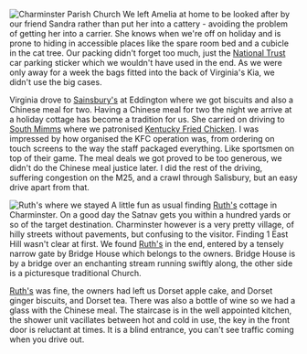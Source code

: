 ![Charminster Parish Church](P1390199.jpg)
We left Amelia at home to be looked after by our friend Sandra rather than put her into a cattery - avoiding the problem of getting her into a carrier. She knows when we're off on holiday and is prone to hiding in accessible places like the spare room bed and a cubicle in the cat tree. Our packing didn't forget too much, just the [National Trust](https://www.nationaltrust.org.uk/) car parking sticker which we wouldn't have used in the end. As we were only away for a week the bags fitted into the back of Virginia's Kia, we didn't use the big cases.

Virginia drove to [Sainsbury's](https://stores.sainsburys.co.uk/2709/cambridge-eddington-avenue) at Eddington where we got biscuits and also a Chinese meal for two. Having a Chinese meal for two the night we arrive at a holiday cottage has become a tradition for us. She carried on driving to [South Mimms](https://www.welcomebreak.co.uk/locations/south-mimms-m25/) where we patronised [Kentucky Fried Chicken](https://www.welcomebreak.co.uk/brands/kfc/). I was impressed by how organised the KFC operation was, from ordering on touch screens to the way the staff packaged everything. Like sportsmen on top of their game. The meal deals we got proved to be too generous, we didn't do the Chinese meal justice later. I did the rest of the driving, suffering congestion on the M25, and a crawl through Salisbury, but an easy drive apart from that.

![Ruth's where we stayed](P1390196.jpg)
A little fun as usual finding [Ruth's](https://www.dorsetcottages.com/dorchester/wy408-ruths)
cottage in Charminster. On a good day the Satnav gets you within a hundred yards or so of the target destination. Charminster however is a very pretty village, of hilly streets without pavements, but confusing to the visitor. Finding 1 East Hill wasn't clear at first. We found [Ruth's](https://www.dorsetcottages.com/dorchester/wy408-ruths) in the end, entered by a tensely narrow gate by Bridge House which belongs to the owners. Bridge House is by a bridge over an enchanting stream running swiftly along, the other side is a picturesque traditional Church.

[Ruth's](https://www.dorsetcottages.com/dorchester/wy408-ruths) was fine, the owners had left us Dorset apple cake, and Dorset ginger biscuits, and Dorset tea. There was also a bottle of wine so we had a glass with the Chinese meal. The staircase is in the well appointed kitchen, the shower unit vacillates between hot and cold in use, the key in the front door is reluctant at times. It is a blind entrance, you can't see traffic coming when you drive out.
